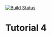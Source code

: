 [![Build Status](https://travis-ci.com/c-great/tutorial4.svg?branch=master)](https://travis-ci.com/c-great/tutorial4)
# Tutorial 4
